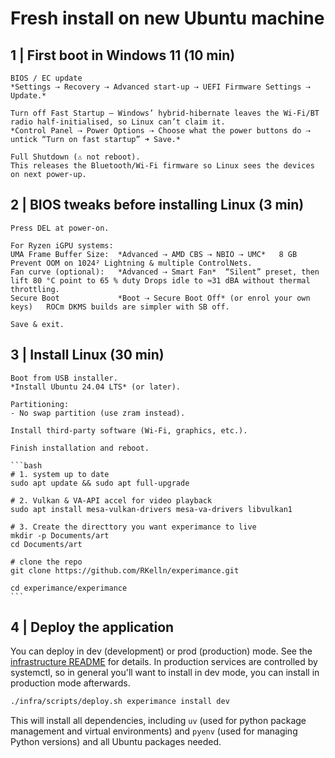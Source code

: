 # Fresh install on new Ubuntu machine

## 1 | First boot in Windows 11 (10 min)

    BIOS / EC update
    *Settings ⇢ Recovery ⇢ Advanced start-up ⇢ UEFI Firmware Settings ⇢ Update.*

    Turn off Fast Startup – Windows’ hybrid-hibernate leaves the Wi-Fi/BT radio half-initialised, so Linux can’t claim it.
    *Control Panel ⇢ Power Options ⇢ Choose what the power buttons do ⇢ untick “Turn on fast startup” ➜ Save.*

    Full Shutdown (⚠ not reboot).
    This releases the Bluetooth/Wi-Fi firmware so Linux sees the devices on next power-up.

## 2 | BIOS tweaks before installing Linux (3 min)

    Press DEL at power-on.
    
    For Ryzen iGPU systems:
    UMA Frame Buffer Size:	*Advanced ⇢ AMD CBS ⇢ NBIO ⇢ UMC*	8 GB	Prevent OOM on 1024² Lightning & multiple ControlNets.
    Fan curve (optional):	*Advanced ⇢ Smart Fan*	“Silent” preset, then lift 80 °C point to 65 % duty	Drops idle to ≈31 dBA without thermal throttling.
    Secure Boot	            *Boot ⇢ Secure Boot	Off* (or enrol your own keys)	ROCm DKMS builds are simpler with SB off.
    
    Save & exit.

## 3 | Install Linux (30 min)

    Boot from USB installer.
    *Install Ubuntu 24.04 LTS* (or later).
    
    Partitioning:
    - No swap partition (use zram instead).
    
    Install third-party software (Wi-Fi, graphics, etc.).
    
    Finish installation and reboot.

    ```bash
    # 1. system up to date
    sudo apt update && sudo apt full-upgrade

    # 2. Vulkan & VA-API accel for video playback
    sudo apt install mesa-vulkan-drivers mesa-va-drivers libvulkan1

    # 3. Create the directtory you want experimance to live
    mkdir -p Documents/art
    cd Documents/art

    # clone the repo
    git clone https://github.com/RKelln/experimance.git

    cd experimance/experimance
    ```

## 4 | Deploy the application

You can deploy in dev (development) or prod (production) mode. See the [infrastructure README](../README.md) for details. In production services are controlled by systemctl, so in general you'll want to install in dev mode, you can install in production mode afterwards.

```bash
./infra/scripts/deploy.sh experimance install dev
```

This will install all dependencies, including `uv` (used for python package management and virtual environments) and `pyenv` (used for managing Python versions) and all Ubuntu packages needed.

